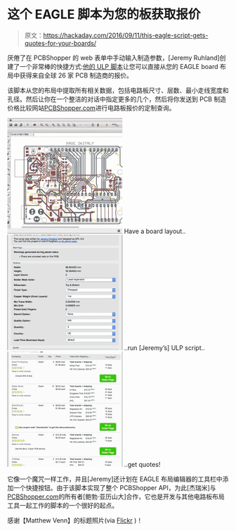# 这个 EAGLE 脚本为您的板获取报价

> 原文：<https://hackaday.com/2016/09/11/this-eagle-script-gets-quotes-for-your-boards/>

厌倦了在 PCBShopper 的 web 表单中手动输入制造参数，[Jeremy Ruhland]创建了一个非常棒的快捷方式:[他的 ULP 脚本](https://github.com/JeremyRuhland/pcbshopper)让您可以直接从您的 EAGLE board 布局中获得来自全球 26 家 PCB 制造商的报价。

该脚本从您的布局中提取所有相关数据，包括电路板尺寸、层数、最小走线宽度和孔径。然后让你在一个整洁的对话中指定更多的几个，然后将你发送到 PCB 制造价格比较网站[PCBShopper.com](http://pcbshopper.com/)进行电路板报价的定制查询。

 [![Have a board layout..](img/97e7c8c60e29f5ad5ae2bc045114f95d.png "pcbshopper-eagle")](https://hackaday.com/2016/09/11/this-eagle-script-gets-quotes-for-your-boards/pcbshopper-eagle/) Have a board layout.. [![..run [Jeremy's] ULP script..](img/e1569b1e406c1a6399dc8c53ab4d373c.png "pcbshopper-dialog")](https://hackaday.com/2016/09/11/this-eagle-script-gets-quotes-for-your-boards/pcbshopper-dialog/) ..run [Jeremy’s] ULP script.. [![..get quotes!](img/7582e873217dfe1f30066ecfef300bb8.png "pcbshopper-results")](https://hackaday.com/2016/09/11/this-eagle-script-gets-quotes-for-your-boards/pcbshopper-results/) ..get quotes!

它像一个魔咒一样工作，并且[Jeremy]还计划在 EAGLE 布局编辑器的工具栏中添加一个快捷按钮。由于该脚本实现了整个 PCBShopper API，为此[杰瑞米]与[PCBShopper.com](http://pcbshopper.com/)的所有者[鲍勃·亚历山大]合作，它也是开发与其他电路板布局工具一起工作的脚本的一个很好的起点。

感谢【Matthew Venn】的标题照片(via [Flickr](https://www.flickr.com/photos/matthewvenn/4343486692/) )！